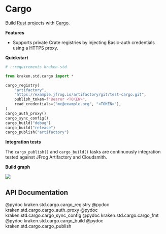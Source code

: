 # Cargo

  [Rust]: https://www.rust-lang.org/
  [Cargo]: https://doc.rust-lang.org/cargo/
  [rust-lang/cargo#10592]: https://github.com/rust-lang/cargo/pull/10592

Build [Rust][] projects with [Cargo][].

__Features__

* Supports private Crate registries by injecting Basic-auth credentials using a HTTPS proxy.

__Quickstart__

```py
# ::requirements kraken-std

from kraken.std.cargo import *

cargo_registry( 
    "artifactory",
    "https://example.jfrog.io/artifactory/git/test-cargo.git",
    publish_token=f"Bearer <TOKEN>",
    read_credentials=("me@example.org", "<TOKEN>"),
)
cargo_auth_proxy()
cargo_sync_config()
cargo_build("debug")
cargo_build("release")
cargo_publish("artifactory")
```

__Integration tests__

The `cargo_publish()` and `cargo_build()` tasks are continuously integration tested against JFrog Artifactory
and Cloudsmith.

__Build graph__

![](https://i.imgur.com/E73EN9o.png)

## API Documentation

@pydoc kraken.std.cargo.cargo_registry
@pydoc kraken.std.cargo.cargo_auth_proxy
@pydoc kraken.std.cargo.cargo_sync_config
@pydoc kraken.std.cargo.cargo_fmt
@pydoc kraken.std.cargo.cargo_build
@pydoc kraken.std.cargo.cargo_publish

